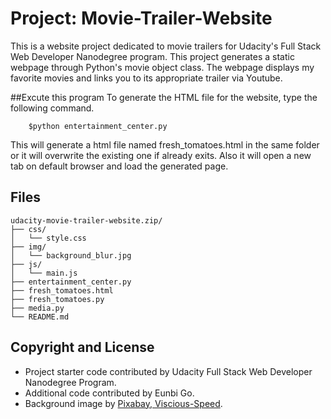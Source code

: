 # Project: Movie-Trailer-Website

This is a website project dedicated to movie trailers for Udacity's Full Stack Web Developer Nanodegree program. This project generates a static webpage through Python's movie object class. The webpage displays my favorite movies and links you to its appropriate trailer via Youtube.

##Excute this program
To generate the HTML file for the website, type the following command.
```
    $python entertainment_center.py
```
This will generate a html file named fresh_tomatoes.html in the same folder or it will overwrite the existing one if already exits. Also it will open a new tab on default browser and load the generated page.

## Files
```
udacity-movie-trailer-website.zip/
├── css/
│   └── style.css
├── img/
│   └── background_blur.jpg
├── js/
│   └── main.js
├── entertainment_center.py
├── fresh_tomatoes.html
├── fresh_tomatoes.py
├── media.py
└── README.md
```

## Copyright and License
- Project starter code contributed by Udacity Full Stack Web Developer Nanodegree Program. 
- Additional code contributed by Eunbi Go.
- Background image by [Pixabay, Viscious-Speed](https://pixabay.com/photo-1505912/).




